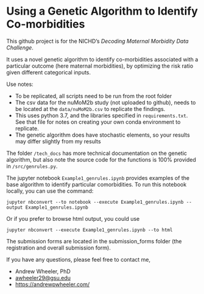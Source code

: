 # Using a Genetic Algorithm to Identify Co-morbidities

This github project is for the NICHD’s *Decoding Maternal Morbidity Data Challenge*.

It uses a novel genetic algorithm to identify co-morbidities associated with a particular outcome (here maternal morbidities), by optimizing the risk ratio given different categorical inputs. 

Use notes:

 - To be replicated, all scripts need to be run from the root folder
 - The csv data for the nuMoM2b study (not uploaded to github), needs to be located at the `data/nuMoM2b.csv` to replicate the findings.
 - This uses python 3.7, and the libraries specified in `requirements.txt`. See that file for notes on creating your own conda environment to replicate.
 - The genetic algorithm does have stochastic elements, so your results may differ slightly from my results

The folder `/tech_docs` has more technical documentation on the genetic algorithm, but also note the source code for the functions is 100% provided in `/src/genrules.py`. 

The jupyter notebook `Example1_genrules.ipynb` provides examples of the base algorithm to identify particular comorbidities. To run this notebook locally, you can use the command:

    jupyter nbconvert --to notebook --execute Example1_genrules.ipynb --output Example1_genrules.ipynb

Or if you prefer to browse html output, you could use

    jupyter nbconvert --execute Example1_genrules.ipynb --to html

The submission forms are located in the submission_forms folder (the registration and overall submission form).

If you have any questions, please feel free to contact me,

 - Andrew Wheeler, PhD
 - awheeler29@gsu.edu
 - https://andrewpwheeler.com/